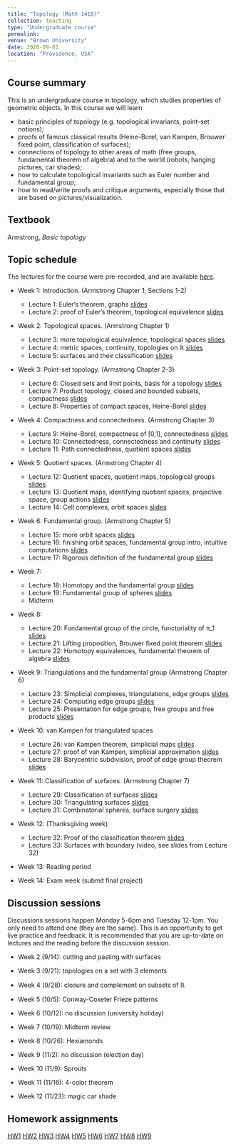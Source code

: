 ```yaml
---
title: "Topology (Math 1410)"
collection: teaching
type: "Undergraduate course"
permalink: 
venue: "Brown University"
date: 2020-09-01
location: "Providence, USA"
---
```


## Course summary

This is an undergraduate course in topology, which studies properties of geometric objects. In this course we will learn 
* basic principles of topology (e.g. topological invariants, point-set notions); 
* proofs of famous classical results (Heine-Borel, van Kampen, Brouwer fixed point, classification of surfaces); 
* connections of topology to other areas of math (free groups, fundamental theorem of algebra) and to the world (robots, hanging pictures, car shades); 
* how to calculate topological invariants such as Euler number and fundamental group; 
* how to read/write proofs and critique arguments, especially those that are based on pictures/visualization. 

## Textbook
Armstrong, _Basic topology_ 

## Topic schedule

The lectures for the course were pre-recorded, and are available [here](). 

* Week 1: Introduction. (Armstrong Chapter 1, Sections 1-2)
  * Lecture 1: Euler’s theorem, graphs [slides](http://bena-tshishiku.github.io/files/courses/2020-fall/lecture-1.pdf)
  * Lecture 2: proof of Euler’s theorem, topological equivalence [slides](http://bena-tshishiku.github.io/files/courses/2020-fall/lecture-2.pdf)

* Week 2: Topological spaces. (Armstrong Chapter 1)
  * Lecture 3: more topological equivalence, topological spaces [slides](http://bena-tshishiku.github.io/files/courses/2020-fall/lecture-3.pdf)
  * Lecture 4: metric spaces, continuity, topologies on ℝ [slides](http://bena-tshishiku.github.io/files/courses/2020-fall/lecture-4.pdf)
  * Lecture 5: surfaces and their classification [slides](http://bena-tshishiku.github.io/files/courses/2020-fall/lecture-5.pdf)

* Week 3: Point-set topology. (Armstrong Chapter 2-3)
  * Lecture 6: Closed sets and limit points, basis for a topology [slides](http://bena-tshishiku.github.io/files/courses/2020-fall/lecture-6.pdf)
  * Lecture 7: Product topology, closed and bounded subsets, compactness [slides](http://bena-tshishiku.github.io/files/courses/2020-fall/lecture-7.pdf)
  * Lecture 8: Properties of compact spaces, Heine-Borel [slides](http://bena-tshishiku.github.io/files/courses/2020-fall/lecture-8.pdf)

* Week 4: Compactness and connectedness. (Armstrong Chapter 3)
  * Lecture 9: Heine-Borel, compactness of [0,1], connectedness [slides](http://bena-tshishiku.github.io/files/courses/2020-fall/lecture-9.pdf)
  * Lecture 10: Connectedness, connectedness and continuity [slides](http://bena-tshishiku.github.io/files/courses/2020-fall/lecture-10.pdf)
  * Lecture 11: Path connectedness, quotient spaces [slides](http://bena-tshishiku.github.io/files/courses/2020-fall/lecture-11.pdf)

* Week 5: Quotient spaces. (Armstrong Chapter 4)
  * Lecture 12: Quotient spaces, quotient maps, topological groups [slides](http://bena-tshishiku.github.io/files/courses/2020-fall/lecture-12.pdf)
  * Lecture 13: Quotient maps, identifying quotient spaces, projective space, group actions [slides](http://bena-tshishiku.github.io/files/courses/2020-fall/lecture-13.pdf)
  * Lecture 14: Cell complexes, orbit spaces [slides](http://bena-tshishiku.github.io/files/courses/2020-fall/lecture-14.pdf)

* Week 6: Fundamental group. (Armstrong Chapter 5)
  * Lecture 15: more orbit spaces [slides](http://bena-tshishiku.github.io/files/courses/2020-fall/lecture-15.pdf)
  * Lecture 16: finishing orbit spaces, fundamental group intro, intuitive computations [slides](http://bena-tshishiku.github.io/files/courses/2020-fall/lecture-16.pdf)
  * Lecture 17: Rigorous definition of the fundamental group [slides](http://bena-tshishiku.github.io/files/courses/2020-fall/lecture-17.pdf)

* Week 7: 
  * Lecture 18: Homotopy and the fundamental group [slides](http://bena-tshishiku.github.io/files/courses/2020-fall/lecture-18.pdf)
  * Lecture 19: Fundamental group of spheres [slides](http://bena-tshishiku.github.io/files/courses/2020-fall/lecture-19.pdf)
  * Midterm

* Week 8: 
  * Lecture 20: Fundamental group of the circle, functoriality of π_1 [slides](http://bena-tshishiku.github.io/files/courses/2020-fall/lecture-20.pdf)
  * Lecture 21: Lifting proposition, Brouwer fixed point theorem [slides](http://bena-tshishiku.github.io/files/courses/2020-fall/lecture-21.pdf)
  * Lecture 22: Homotopy equivalences, fundamental theorem of algebra [slides](http://bena-tshishiku.github.io/files/courses/2020-fall/lecture-22.pdf)

* Week 9: Triangulations and the fundamental group (Armstrong Chapter 6)
  * Lecture 23: Simplicial complexes, triangulations, edge groups [slides](http://bena-tshishiku.github.io/files/courses/2020-fall/lecture-23.pdf)
  * Lecture 24: Computing edge groups [slides](http://bena-tshishiku.github.io/files/courses/2020-fall/lecture-24.pdf)
  * Lecture 25: Presentation for edge groups, free groups and free products [slides](http://bena-tshishiku.github.io/files/courses/2020-fall/lecture-25.pdf)

* Week 10: van Kampen for triangulated spaces 
  * Lecture 26: van Kampen theorem, simplicial maps [slides](http://bena-tshishiku.github.io/files/courses/2020-fall/lecture-26.pdf)
  * Lecture 27: proof of van Kampen, simplicial approximation [slides](http://bena-tshishiku.github.io/files/courses/2020-fall/lecture-27.pdf)
  * Lecture 28: Barycentric subdivision, proof of edge group theorem [slides](http://bena-tshishiku.github.io/files/courses/2020-fall/lecture-28.pdf)

* Week 11: Classification of surfaces. (Armstrong Chapter 7)
  * Lecture 29: Classification of surfaces [slides](http://bena-tshishiku.github.io/files/courses/2020-fall/lecture-29.pdf)
  * Lecture 30: Triangulating surfaces [slides](http://bena-tshishiku.github.io/files/courses/2020-fall/lecture-30.pdf)
  * Lecture 31: Combinatorial spheres, surface surgery [slides](http://bena-tshishiku.github.io/files/courses/2020-fall/lecture-31.pdf)

* Week 12: (Thanksgiving week)
  * Lecture 32: Proof of the classification theorem [slides](http://bena-tshishiku.github.io/files/courses/2020-fall/lecture-32.pdf)
  * Lecture 33: Surfaces with boundary (video, see slides from Lecture 32)

* Week 13: Reading period

* Week 14: Exam week (submit final project)

## Discussion sessions 

Discussions sessions happen  Monday 5-6pm and Tuesday 12-1pm. You only need to attend one (they are the same). This is an opportunity to get live practice and feedback. It is recommended that you are up-to-date on lectures and the reading before the discussion session. 

* Week 2 (9/14): cutting and pasting with surfaces

* Week 3 (9/21): topologies on a set with 3 elements

* Week 4 (9/28): closure and complement on subsets of ℝ 

* Week 5 (10/5): Conway-Coxeter Frieze patterns
* Week 6 (10/12): no discussion (university holiday)

* Week 7 (10/19): Midterm review

* Week 8 (10/26): Hexiamonds

* Week 9 (11/2): no discussion (election day)

* Week 10 (11/9): Sprouts

* Week 11 (11/16): 4-color theorem

* Week 12 (11/23): magic car shade



## Homework assignments 

[HW1](http://bena-tshishiku.github.io/files/courses/2020-fall/141-hw1.pdf)
[HW2](http://bena-tshishiku.github.io/files/courses/2020-fall/141-hw2.pdf)
[HW3](http://bena-tshishiku.github.io/files/courses/2020-fall/141-hw3.pdf)
[HW4](http://bena-tshishiku.github.io/files/courses/2020-fall/141-hw4.pdf)
[HW5](http://bena-tshishiku.github.io/files/courses/2020-fall/141-hw5.pdf)
[HW6](http://bena-tshishiku.github.io/files/courses/2020-fall/141-hw6.pdf)
[HW7](http://bena-tshishiku.github.io/files/courses/2020-fall/141-hw7.pdf)
[HW8](http://bena-tshishiku.github.io/files/courses/2020-fall/141-hw8.pdf)
[HW9](http://bena-tshishiku.github.io/files/courses/2020-fall/141-hw9.pdf)
